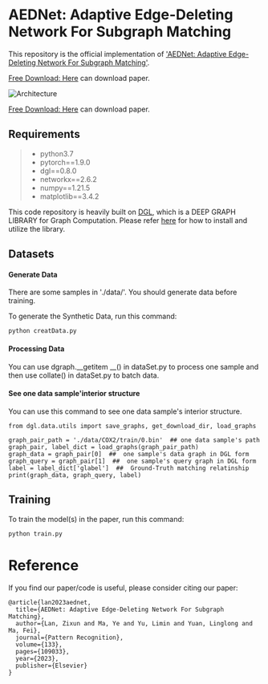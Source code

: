 [comment]: <> (>📋  A template README.md for code accompanying a Machine Learning paper)

# AEDNet: Adaptive Edge-Deleting Network For Subgraph Matching

This repository is the official implementation of ['AEDNet: Adaptive Edge-Deleting Network For Subgraph Matching'](https://doi.org/10.1016/j.patcog.2022.109033).

[Free Download: Here](https://arxiv.org/pdf/2211.04033) can download paper. 

![Architecture](CPADE_loss.png)

[Free Download: Here](https://arxiv.org/pdf/2211.04033) can download paper. 



## Requirements
>* python3.7
>* pytorch==1.9.0
>* dgl==0.8.0
>* networkx==2.6.2
>* numpy==1.21.5
>* matplotlib==3.4.2

This code repository is heavily built on [DGL](https://www.dgl.ai/), which is a DEEP GRAPH LIBRARY for Graph Computation. Please refer [here](https://docs.dgl.ai/index.html#) for how to install and utilize the library.


## Datasets

#### Generate Data
There are some samples in './data/'. You should generate data before training.

To generate the Synthetic Data, run this command:
```train
python creatData.py
```
#### Processing Data
You can use dgraph.__getitem __() in dataSet.py to process one sample and then use collate() in dataSet.py to batch data.
#### See one data sample'interior structure
You can use this command to see one data sample's interior structure.
```train
from dgl.data.utils import save_graphs, get_download_dir, load_graphs

graph_pair_path = './data/COX2/train/0.bin'  ## one data sample's path
graph_pair, label_dict = load_graphs(graph_pair_path)
graph_data = graph_pair[0]  ##  one sample's data graph in DGL form
graph_query = graph_pair[1]  ##  one sample's query graph in DGL form
label = label_dict['glabel']  ##  Ground-Truth matching relatinship
print(graph_data, graph_query, label)
```


## Training

To train the model(s) in the paper, run this command:

```train
python train.py
```
# Reference
If you find our paper/code is useful, please consider citing our paper:

```
@article{lan2023aednet,
  title={AEDNet: Adaptive Edge-Deleting Network For Subgraph Matching},
  author={Lan, Zixun and Ma, Ye and Yu, Limin and Yuan, Linglong and Ma, Fei},
  journal={Pattern Recognition},
  volume={133},
  pages={109033},
  year={2023},
  publisher={Elsevier}
}
```

